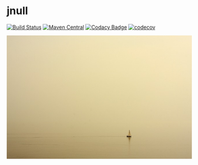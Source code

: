 jnull
=====

[![Build Status](https://travis-ci.org/io7m/jnull.svg)](https://travis-ci.org/io7m/jnull)
[![Maven Central](https://img.shields.io/maven-central/v/com.io7m.jnull/com.io7m.jnull.svg)](http://search.maven.org/#search%7Cga%7C1%7Ccom.io7m.jnull)
[![Codacy Badge](https://api.codacy.com/project/badge/Grade/5316f82c99f240a3b95cc9237e6b9316)](https://www.codacy.com/app/github_79/jnull?utm_source=github.com&amp;utm_medium=referral&amp;utm_content=io7m/jnull&amp;utm_campaign=Badge_Grade)
[![codecov](https://codecov.io/gh/io7m/jnull/branch/develop/graph/badge.svg)](https://codecov.io/gh/io7m/jnull)

![jnull](./src/site/resources/jnull.jpg?raw=true)

